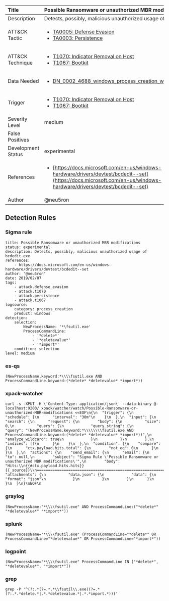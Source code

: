 | Title                | Possible Ransomware or unauthorized MBR modifications                                                                                                                                                 |
|:---------------------|:------------------------------------------------------------------------------------------------------------------------------------------------------------|
| Description          | Detects, possibly, malicious unauthorized usage of bcdedit.exe                                                                                                                                           |
| ATT&amp;CK Tactic    | <ul><li>[TA0005: Defense Evasion](https://attack.mitre.org/tactics/TA0005)</li><li>[TA0003: Persistence](https://attack.mitre.org/tactics/TA0003)</li></ul>  |
| ATT&amp;CK Technique | <ul><li>[T1070: Indicator Removal on Host](https://attack.mitre.org/techniques/T1070)</li><li>[T1067: Bootkit](https://attack.mitre.org/techniques/T1067)</li></ul>                             |
| Data Needed          | <ul><li>[DN_0002_4688_windows_process_creation_with_commandline](../Data_Needed/DN_0002_4688_windows_process_creation_with_commandline.md)</li></ul>                                                         |
| Trigger              | <ul><li>[T1070: Indicator Removal on Host](../Triggers/T1070.md)</li><li>[T1067: Bootkit](../Triggers/T1067.md)</li></ul>  |
| Severity Level       | medium                                                                                                                                                 |
| False Positives      | <ul></ul>                                                                  |
| Development Status   | experimental                                                                                                                                                |
| References           | <ul><li>[https://docs.microsoft.com/en-us/windows-hardware/drivers/devtest/bcdedit--set](https://docs.microsoft.com/en-us/windows-hardware/drivers/devtest/bcdedit--set)</li></ul>                                                          |
| Author               | @neu5ron                                                                                                                                                |


## Detection Rules

### Sigma rule

```
title: Possible Ransomware or unauthorized MBR modifications
status: experimental
description: Detects, possibly, malicious unauthorized usage of bcdedit.exe
references:
    - https://docs.microsoft.com/en-us/windows-hardware/drivers/devtest/bcdedit--set
author: '@neu5ron'
date: 2019/02/07
tags:
    - attack.defense_evasion
    - attack.t1070
    - attack.persistence
    - attack.t1067
logsource:
    category: process_creation
    product: windows
detection:
    selection:
        NewProcessName: '*\fsutil.exe'
        ProcessCommandLine:
            - '*delete*'
            - '*deletevalue*'
            - '*import*'
    condition: selection
level: medium

```





### es-qs
    
```
(NewProcessName.keyword:*\\\\fsutil.exe AND ProcessCommandLine.keyword:(*delete* *deletevalue* *import*))
```


### xpack-watcher
    
```
curl -s -XPUT -H \'Content-Type: application/json\' --data-binary @- localhost:9200/_xpack/watcher/watch/Possible-Ransomware-or-unauthorized-MBR-modifications <<EOF\n{\n  "trigger": {\n    "schedule": {\n      "interval": "30m"\n    }\n  },\n  "input": {\n    "search": {\n      "request": {\n        "body": {\n          "size": 0,\n          "query": {\n            "query_string": {\n              "query": "(NewProcessName.keyword:*\\\\\\\\fsutil.exe AND ProcessCommandLine.keyword:(*delete* *deletevalue* *import*))",\n              "analyze_wildcard": true\n            }\n          }\n        },\n        "indices": []\n      }\n    }\n  },\n  "condition": {\n    "compare": {\n      "ctx.payload.hits.total": {\n        "not_eq": 0\n      }\n    }\n  },\n  "actions": {\n    "send_email": {\n      "email": {\n        "to": null,\n        "subject": "Sigma Rule \'Possible Ransomware or unauthorized MBR modifications\'",\n        "body": "Hits:\\n{{#ctx.payload.hits.hits}}{{_source}}\\n================================================================================\\n{{/ctx.payload.hits.hits}}",\n        "attachments": {\n          "data.json": {\n            "data": {\n              "format": "json"\n            }\n          }\n        }\n      }\n    }\n  }\n}\nEOF\n
```


### graylog
    
```
(NewProcessName:"*\\\\fsutil.exe" AND ProcessCommandLine:("*delete*" "*deletevalue*" "*import*"))
```


### splunk
    
```
(NewProcessName="*\\\\fsutil.exe" (ProcessCommandLine="*delete*" OR ProcessCommandLine="*deletevalue*" OR ProcessCommandLine="*import*"))
```


### logpoint
    
```
(NewProcessName="*\\\\fsutil.exe" ProcessCommandLine IN ["*delete*", "*deletevalue*", "*import*"])
```


### grep
    
```
grep -P '^(?:.*(?=.*.*\\fsutil\\.exe)(?=.*(?:.*.*delete.*|.*.*deletevalue.*|.*.*import.*)))'
```



